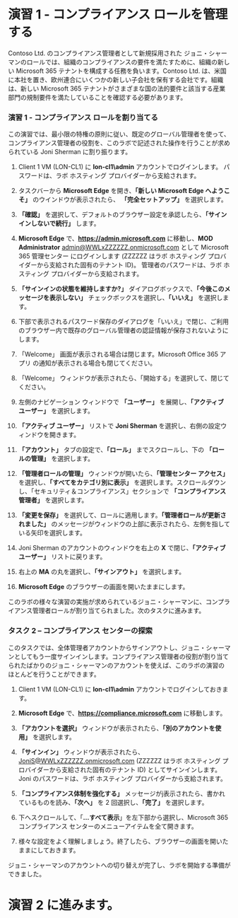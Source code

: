 ﻿# 演習 1 - コンプライアンス ロールを管理する

Contoso Ltd. のコンプライアンス管理者として新規採用された ジョニ・シャーマンのロールでは、組織のコンプライアンスの要件を満たすために、組織の新しい Microsoft 365 テナントを構成する任務を負います。Contoso Ltd. は、米国に本社を置き、欧州連合にいくつかの新しい子会社を保有する会社です。組織は、新しい Microsoft 365 テナントがさまざまな国の法的要件と該当する産業部門の規制要件を満たしていることを確認する必要があります。

### 演習 1 - コンプライアンス ロールを割り当てる

この演習では、最小限の特権の原則に従い、既定のグローバル管理者を使って、コンプライアンス管理者の役割を、このラボで記述された操作を行うことが求められている Joni Sherman に割り振ります。

1.	Client 1 VM (LON-CL1) に **lon-cl1\admin** アカウントでログインします。  パスワードは、ラボ ホスティング プロバイダーから支給されます。

2.	タスクバーから **Microsoft Edge** を開き、**「新しい Microsoft Edge へようこそ」** のウインドウが表示されたら、 **「完全セットアップ」** を選択します。

3. **「確認」** を選択して、デフォルトのブラウザー設定を承認したら、**「サインインしないで続行」** します。

4. **Microsoft Edge** で、**https://admin.microsoft.com** に移動し、**MOD Administrator** admin@WWLxZZZZZZ.onmicrosoft.com として Microsoft 365 管理センター にログインします (ZZZZZZ はラボ ホスティング プロバイダーから支給された固有のテナント ID)。  管理者のパスワードは、ラボ ホスティング プロバイダーから支給されます。

5. **「サインインの状態を維持しますか?」** ダイアログボックスで、**「今後このメッセージを表示しない」** チェックボックスを選択し、**「いいえ」** を選択します。

6. 下部で表示されるパスワード保存のダイアログを「いいえ」で閉じ、ご利用のブラウザー内で既存のグローバル管理者の認証情報が保存されないようにします。

7. 「Welcome」 画面が表示される場合は閉じます。Microsoft Office 365 アプリ の通知が表示される場合も閉じてください。

8. 「Welcome」 ウィンドウが表示されたら、「開始する」を選択して、閉じてください。

9. 左側のナビゲーション ウィンドウで **「ユーザー」** を展開し、**「アクティブ ユーザー」** を選択します。

10. **「アクティブ ユーザー」** リストで **Joni Sherman** を選択し、右側の設定ウィンドウを開きます。

11.	**「アカウント」** タブの設定で、**「ロール」** までスクロールし、下の **「ロールの管理」** を選択します。

12.	**「管理者ロールの管理」** ウィンドウが開いたら、**「管理センター アクセス」** を選択し、**「すべてをカテゴリ別に表示」** を選択します。スクロールダウンし、「セキュリティ＆コンプライアンス」セクションで **「コンプライアンス管理者」** を選択します。

13.	**「変更を保存」** を選択して、ロールに適用します。**「管理者ロールが更新されました」** のメッセージがウィンドウの上部に表示されたら、左側を指している矢印を選択します。

14.	Joni Sherman のアカウントのウィンドウを右上の **X** で閉じ、**「アクティブ ユーザー」** リストに戻ります。

15. 右上の **MA** の丸を選択し、**「サインアウト」** を選択します。

16. **Microsoft Edge** のブラウザーの画面を開いたままにします。

このラボの様々な演習の実施が求められているジョニ・シャーマンに、コンプライアンス管理者ロールが割り当てられました。次のタスクに進みます。

### タスク 2 – コンプライアンス センターの探索

このタスクでは、全体管理者アカウントからサインアウトし、ジョニ・シャーマンとしてもう一度サインインします。コンプライアンス管理者の役割が割り当てられたばかりのジョニ・シャーマンのアカウントを使えば、このラボの演習のほとんどを行うことができます。

1. Client 1 VM (LON-CL1) に **lon-cl1\admin** アカウントでログインしておきます。 

2. **Microsoft Edge** で、**https://compliance.microsoft.com** に移動します。

3. **「アカウントを選択」** ウィンドウが表示されたら、**「別のアカウントを使用」** を選択します。

4. **「サインイン」** ウィンドウが表示されたら、JoniS@WWLxZZZZZZ.onmicrosoft.com (ZZZZZZ はラボ ホスティング プロバイダーから支給された固有のテナント ID) としてサインインします。  Joni のパスワードは、ラボ ホスティング プロバイダーから支給されます。

5. **「コンプライアンス体制を強化する」** メッセージがj表示されたら、書かれているものを読み、**「次へ」** を 2 回選択し、**「完了」** を選択します。

6. 下へスクロールして、「**…すべて表示**」を左下部から選択し、Microsoft 365 コンプライアンス センターのメニューアイテムを全て開きます。

7. 様々な設定をよく理解しましょう。終了したら、ブラウザーの画面を開いたままにしておきます。

ジョニ・シャーマンのアカウントへの切り替えが完了し、ラボを開始する準備ができました。

# 演習 2 に進みます。